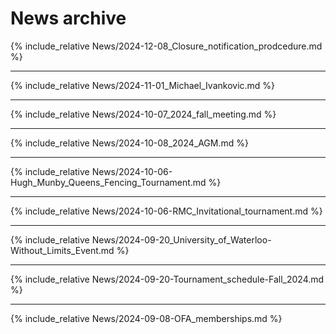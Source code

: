 # News archive

{% include_relative News/2024-12-08_Closure_notification_prodcedure.md %}

---

{% include_relative News/2024-11-01_Michael_Ivankovic.md %}

---

{% include_relative News/2024-10-07_2024_fall_meeting.md %}

---

{% include_relative News/2024-10-08_2024_AGM.md %}

---

{% include_relative News/2024-10-06-Hugh_Munby_Queens_Fencing_Tournament.md %}

---

{% include_relative News/2024-10-06-RMC_Invitational_tournament.md %}

---

{% include_relative News/2024-09-20_University_of_Waterloo-Without_Limits_Event.md %}

---

{% include_relative News/2024-09-20-Tournament_schedule-Fall_2024.md %}

---

{% include_relative News/2024-09-08-OFA_memberships.md %}
